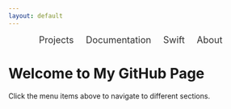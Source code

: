 ```yaml
---
layout: default
---
```


<!-- Menü başlatılıyor -->
<style>
  /* Menü kapsayıcısını ortalamak için */
  nav {
    text-align: center; /* Menü kapsayıcıyı ortalar */
  }

  /* Menü elemanlarını yatay sıraya dizmek için */
  nav ul {
    display: inline-block;
    padding: 0;
    margin: 0;
  }

  /* Menü elemanları */
  nav ul li {
    display: inline;
    margin-right: 20px; /* Menü elemanları arasında boşluk bırak */
  }

  /* Menü linklerinin stilini düzenlemek için */
  nav ul li a {
    text-decoration: none;
    font-size: 18px;
    color: #333; /* Linklerin rengi */
  }

  /* Üzerine gelindiğinde linkin rengi */
  nav ul li a:hover {
    color: #007acc; /* Mavi renk hover stili */
  }
</style>

<nav>
  <ul>
    <li><a href="{{ site.baseurl }}/projects">Projects</a></li>
    <li><a href="{{ site.baseurl }}/documentation">Documentation</a></li>
    <li><a href="{{ site.baseurl }}/swift">Swift</a></li>
    <li><a href="{{ site.baseurl }}/about">About</a></li>
  </ul>
</nav>

<!-- İçerik Başlangıcı -->
<div>
  <h1>Welcome to My GitHub Page</h1>
  <p>Click the menu items above to navigate to different sections.</p>
</div>
